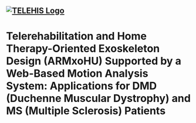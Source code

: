 ## [![TELEHIS Logo](https://imgur.com/RUjcwRS.png)](https://telehis.hacettepe.edu.tr/)
# ****Telerehabilitation and Home Therapy-Oriented Exoskeleton Design (ARMxoHU) Supported by a Web-Based Motion Analysis System: Applications for DMD (Duchenne Muscular Dystrophy) and MS (Multiple Sclerosis) Patients****
